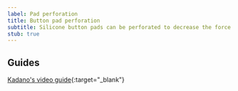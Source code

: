 ```yaml
---
label: Pad perforation
title: Button pad perforation
subtitle: Silicone button pads can be perforated to decrease the force needed to actuate the buttons.
stub: true
---
```


## Guides

[Kadano's video guide](https://www.youtube.com/watch?v=tL3zzBMGPaY){:target="\_blank"}
